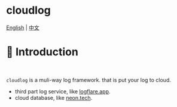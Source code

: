 # cloudlog
[English](READMEmd) | [中文](README_ZH.md)
# 📖 Introduction
<br />

`cloudlog` is a muli-way log framework. that is put your log to cloud.

- third part log service, like [logflare.app](https://logflare.app).
- cloud database, like [neon.tech](https://neon.tech).
